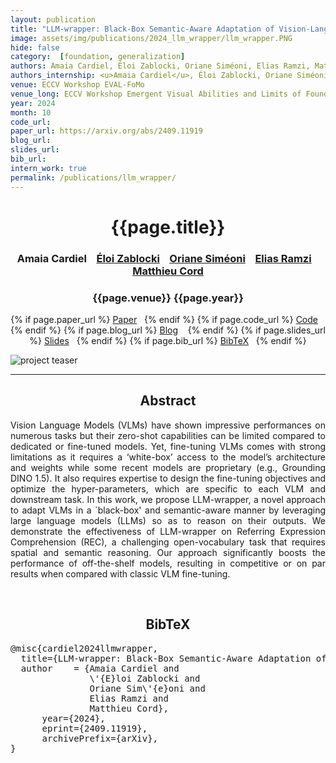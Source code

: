 ```yaml
---
layout: publication
title: "LLM-wrapper: Black-Box Semantic-Aware Adaptation of Vision-Language Foundation Models"
image: assets/img/publications/2024_llm_wrapper/llm_wrapper.PNG
hide: false
category:  [foundation, generalization]
authors: Amaia Cardiel, Éloi Zablocki, Oriane Siméoni, Elias Ramzi, Matthieu Cord
authors_internship: <u>Amaia Cardiel</u>, Éloi Zablocki, Oriane Siméoni, Elias Ramzi, Matthieu Cord
venue: ECCV Workshop EVAL-FoMo
venue_long: ECCV Workshop Emergent Visual Abilities and Limits of Foundation Models (EVAL-FoMo)
year: 2024
month: 10
code_url:
paper_url: https://arxiv.org/abs/2409.11919
blog_url:
slides_url:
bib_url:
intern_work: true
permalink: /publications/llm_wrapper/
---
```


<h1 align="center"> {{page.title}} </h1>
<!-- Simple call of authors -->
<!-- <h3 align="center"> {{page.authors}} </h3> -->
<!-- Alternatively you can add links to author pages -->
<h3 align="center">Amaia Cardiel &nbsp;&nbsp; <a href="https://scholar.google.fr/citations?user=dOkbUmEAAAAJ">Éloi Zablocki</a> &nbsp;&nbsp; <a href="https://osimeoni.github.io/">Oriane Siméoni</a> &nbsp;&nbsp; <a href="https://elias-ramzi.github.io/">Elias Ramzi</a> &nbsp;&nbsp; <a href="https://cord.isir.upmc.fr/">Matthieu Cord</a></h3>


<h3 align="center"> {{page.venue}} {{page.year}} </h3>

<div align="center">
  <p>
    {% if page.paper_url %}
    <a href="{{ page.paper_url }}"><i class="far fa-file-pdf"></i> Paper</a>&nbsp;&nbsp;
    {% endif %}
    {% if page.code_url %}
    <a href="{{ page.code_url }}"><i class="fab fa-github"></i> Code</a> &nbsp;&nbsp;
    {% endif %}
    {% if page.blog_url %}
    <a href="{{ page.blog_url }}"><i class="fab fa-blogger"></i> Blog</a> &nbsp;&nbsp;
    {% endif %}
    {% if page.slides_url %}
    <a href="{{ page.slides_url }}"><i class="far fa-file-pdf"></i> Slides</a>&nbsp;&nbsp;
    {% endif %}
    {% if page.bib_url %}
    <a href="{{ page.bib_url}}"><i class="far fa-file-alt"></i> BibTeX</a>&nbsp;&nbsp;
    {% endif %}
  </p>
</div>


<div class="publication-teaser">
    <img src="../../{{ page.image }}" alt="project teaser"/>
</div>

<hr>

<h2  align="center"> Abstract</h2>

<p align="justify">Vision Language Models (VLMs) have shown impressive performances on numerous tasks but their zero-shot capabilities can be limited compared to dedicated or fine-tuned models. Yet, fine-tuning VLMs comes with strong limitations as it requires a ‘white-box’ access to the model’s architecture and weights while some recent models are proprietary (e.g., Grounding DINO 1.5). It also requires expertise to design the fine-tuning objectives and optimize the hyper-parameters, which are specific to each VLM and downstream task. In this work, we propose LLM-wrapper, a novel approach to adapt VLMs in a `black-box' and semantic-aware manner by leveraging large language models (LLMs) so as to reason on their outputs. We demonstrate the effectiveness of LLM-wrapper on Referring Expression Comprehension (REC), a challenging open-vocabulary task that requires spatial and semantic reasoning. Our approach significantly boosts the performance of off-the-shelf models, resulting in competitive or on par results when compared with classic VLM fine-tuning.</p>

<br>

<h2  align="center">BibTeX</h2>
<left>
  <pre class="bibtex-box">
@misc{cardiel2024llmwrapper,
  title={LLM-wrapper: Black-Box Semantic-Aware Adaptation of Vision-Language Foundation Models},
  author    = {Amaia Cardiel and
               \'{E}loi Zablocki and
               Oriane Sim\'{e}oni and
               Elias Ramzi and
               Matthieu Cord},
      year={2024},
      eprint={2409.11919},
      archivePrefix={arXiv},
}
</pre>
</left>

<br>
